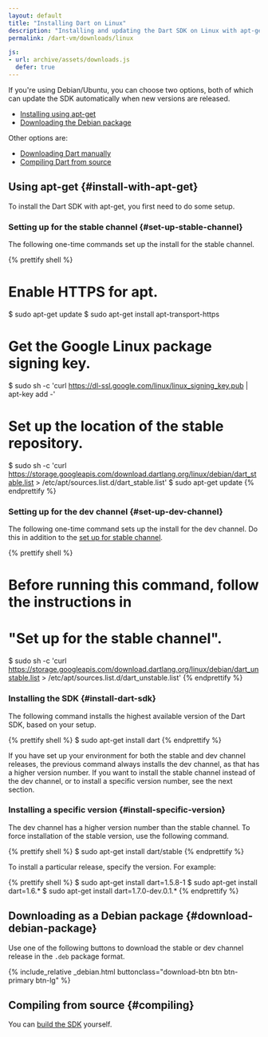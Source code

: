 ```yaml
---
layout: default
title: "Installing Dart on Linux"
description: "Installing and updating the Dart SDK on Linux with apt-get, a Debian package, and compiling from source."
permalink: /dart-vm/downloads/linux

js:
- url: archive/assets/downloads.js
  defer: true
---
```


If you're using Debian/Ubuntu, you can choose two options,
both of which can update the SDK automatically
when new versions are released.

* [Installing using apt-get](#install-with-apt-get)
* [Downloading the Debian package](#download-debian-package)

Other options are:

* [Downloading Dart manually]({{site.dart_vm}}/downloads/archive/)
* [Compiling Dart from source](#compiling)


## Using apt-get {#install-with-apt-get}

To install the Dart SDK with apt-get, you first need to do some setup.

### Setting up for the stable channel {#set-up-stable-channel}

The following one-time commands set up the install for the stable channel.

{% prettify shell %}
# Enable HTTPS for apt.
$ sudo apt-get update
$ sudo apt-get install apt-transport-https
# Get the Google Linux package signing key.
$ sudo sh -c 'curl https://dl-ssl.google.com/linux/linux_signing_key.pub | apt-key add -'
# Set up the location of the stable repository.
$ sudo sh -c 'curl https://storage.googleapis.com/download.dartlang.org/linux/debian/dart_stable.list > /etc/apt/sources.list.d/dart_stable.list'
$ sudo apt-get update
{% endprettify %}


### Setting up for the dev channel {#set-up-dev-channel}

The following one-time command sets up the install for the dev channel.
Do this in addition to the [set up for stable channel](#set-up-stable-channel).

{% prettify shell %}
# Before running this command, follow the instructions in
# "Set up for the stable channel".
$ sudo sh -c 'curl https://storage.googleapis.com/download.dartlang.org/linux/debian/dart_unstable.list > /etc/apt/sources.list.d/dart_unstable.list'
{% endprettify %}


### Installing the SDK {#install-dart-sdk}

The following command installs the highest available version
of the Dart SDK, based on your setup.

{% prettify shell %}
$ sudo apt-get install dart
{% endprettify %}

If you have set up your environment for both the stable and dev channel
releases, the previous command always installs the dev channel, as that
has a higher version number.
If you want to install the stable channel instead of the dev channel,
or to install a specific version number, see the next section.


### Installing a specific version {#install-specific-version}

The dev channel has a higher version number than the stable channel.
To force installation of the stable version, use the following command.

{% prettify shell %}
$ sudo apt-get install dart/stable
{% endprettify %}

To install a particular release, specify the version.
For example:

{% prettify shell %}
$ sudo apt-get install dart=1.5.8-1
$ sudo apt-get install dart=1.6.*
$ sudo apt-get install dart=1.7.0-dev.0.1.*
{% endprettify %}


## Downloading as a Debian package {#download-debian-package}

Use one of the following buttons to download the stable or
dev channel release in the `.deb` package format.

{% include_relative _debian.html buttonclass="download-btn btn btn-primary btn-lg" %}

## Compiling from source {#compiling}

You can [build the SDK](https://github.com/dart-lang/sdk/wiki/Building) yourself.

